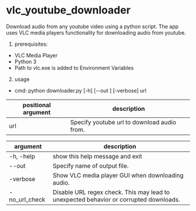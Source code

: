 # vlc_youtube_downloader
Download audio from any youtube video using a python script. 
The app uses VLC media players functionality for downloading audio from youtube.

1) prerequisites:  
- VLC Media Player
- Python 3
- Path to vlc.exe is added to Environment Variables  
2) usage
- cmd: python downloader.py [-h] [--out <FILENAME>] [-verbose] url

|**positional argument**|**description**|  
|---|---|
|url|Specify youtube url to download audio from.|

|**argument**|**description**|  
|---|---|
|-h, -help|show this help message and exit|
|--out <FILENAME>|Specify name of output file.|
|-verbose|Show VLC media player GUI when downloading audio.|
|-no_url_check|Disable URL regex check. This may lead to unexpected behavior or corrupted downloads.|

